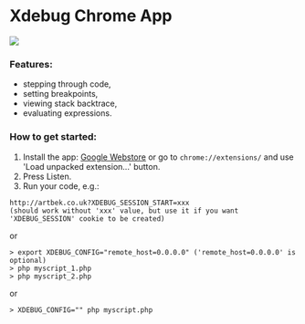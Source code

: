 # Xdebug Chrome App

<img src="https://github.com/artbek/chrome-xdebug-client/blob/master/img/screenshot.png" />

### Features:

- stepping through code,
- setting breakpoints,
- viewing stack backtrace,
- evaluating expressions.

### How to get started:

1. Install the app: <a href="https://chrome.google.com/webstore/detail/xdebug/nhodjblplijafdpjjfhhanfmchplpfgl?hl=en-GB&gl=GB" target="blank">Google Webstore</a> or go to `chrome://extensions/` and use 'Load unpacked extension...' button.
2. Press Listen.
3. Run your code, e.g.:

```
http://artbek.co.uk?XDEBUG_SESSION_START=xxx
(should work without 'xxx' value, but use it if you want 'XDEBUG_SESSION' cookie to be created)
```
or

```
> export XDEBUG_CONFIG="remote_host=0.0.0.0" ('remote_host=0.0.0.0' is optional)
> php myscript_1.php
> php myscript_2.php
```
or

```
> XDEBUG_CONFIG="" php myscript.php
```

